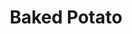 ---
title: 'Baked Potato'
thumbnail: 'https://acnhcdn.com/2.0/CookingIcon/FtrPotatobutterCropped.png'
type: savory
ingredients:
  -
    id: 'potato'
    type: 'crop'
    quantity: 1
layout: '../../layouts/RecipeDetail.astro'
---